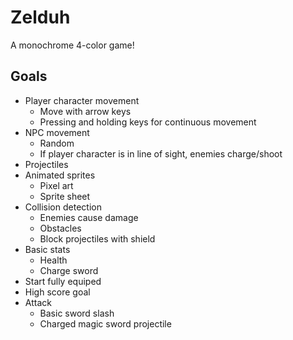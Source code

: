 # Zelduh

A monochrome 4-color game!

## Goals

* Player character movement
  * Move with arrow keys
  * Pressing and holding keys for continuous movement
* NPC movement
  * Random
  * If player character is in line of sight, enemies charge/shoot
* Projectiles
* Animated sprites
  * Pixel art
  * Sprite sheet
* Collision detection
  * Enemies cause damage
  * Obstacles
  * Block projectiles with shield
* Basic stats
  * Health
  * Charge sword
* Start fully equiped
* High score goal
* Attack
  * Basic sword slash
  * Charged magic sword projectile
